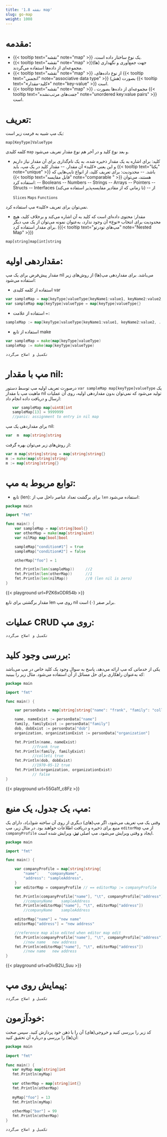 ```yaml
---
title: '1.8 نقشه map'
slug: go-map
weight: 1008
---
```


# مقدمه:
- {{< tooltip text="نقشه" note="map" >}} ،یک نوع ساختار داده است.
- {{< tooltip text="نقشه" note="map" >}}(ها) جهت جمع‌آوری و نگهداری مجموعه‌ای از داده‌ها استفاده می‌گردند.
- {{< tooltip text="نقشه" note="map" >}} ،از نوع داده‌های {{< tooltip text="انجمنی" note="associative data type" >}} (هش) بصورت {{< tooltip text="«کلید-مقدار»" note="key-value" >}} است.
- {{< tooltip text="نقشه" note="map" >}} ، مجموعه‌ای از داده‌ها بصورت  {{< tooltip text="جفت‌‌های مرتب‌نشده" note="unordered key:value pairs" >}} است.
# تعریف:
یک مپ شبیه به فرمت زیر است:
````
map[KeyType]ValueType
````
 کلمه کلیدی `map` و بعد نوع کلید و در آخر هم نوع مقدار تعریف می‌شود.
 - کلید: برای اشاره به یک مقدار ذخیره شده، به یک نام‌گذاری برای آن مقدار نیاز داریم و این یعنی «کلید» آن مقدار.
					 -- مقدار کلید در یک مپ، باید {{< tooltip text="یکتا" note="unique" >}} باشد.
 -- محدودیت: برای تعریف کلید، از انواع تایپ‌هایی که {{< tooltip text="قابل مقایسه" note="comparable " >}} هستند، می‌توان استفاده کرد:
 --   Booleans
--  Numbers
--   Strings
--   Arrays
--   Pointers
--   Structs
--   Interfaces (تا زمانی که از مقادیر مقایسه‌پذیر استفاده می‌کند)
-- از 

    `Slices`
    `Maps`
    `Functions`


نمی‌توان برای تعریف «کلید» مپ استفاده کرد.
- مقدار: محتوی داده‌ای است که کلید به آن اشاره می‌کند و برخلاف کلید، هیچ محدودیت برای انتخاب «نوع» آن وجود ندارد، به‌عنوان نمونه می‌توان از یک مپ دیگر برای مقدار استفاده کرد.
   ({{< tooltip text="مپ‌های تودرتو" note="Nested Map" >}})
```
map[string]map[int]string
```

# مقداردهی اولیه:
مقدار پیش‌فرض برای یک مپ nil می‌باشد. برای مقداردهی مپ‌(ها) از روش‌های زیر استفاده می‌شود:
- استفاده از کلمه کلیدی var
```go
var sampleMap = map[keyType]valueType{keyName1:value1, keyName2:value2, ...}
var sampleMap map[keyType]valueType = map[keyType]valueType{}
```
- استفاده از علامت `=:` 
```go
sampleMap := map[keyType]valueType{keyName1:value1, keyName2:value2, ...}
```
- استفاده از تابع make
```go
var sampleMap = make(map[keyType]valueType)
sampleMap := make(map[keyType]valueType)
```
`تکمیل و اصلاح می‌گردد`
# مپ با مقدار nil:
 درصورت تعریف اولیه مپ توسط دستور `var sampleMap map[keyType]valueType` یک ماهیت مپ با مقدار nil تولید می‌شود که نمی‌توان بدون مقداردهی اولیه، روی آن عملیات ارسال و دریافت داده‌ انجام داد:
 ```go
	var sampleMap map[uint8]int  
	sampleMap[13] = 9999999  
	//panic: assignment to entry in nil map
```
برای مقداردهی یک مپ nil:
```go
var  m  map[string]string
```
 از روش‌های زیر می‌توان بهره گرفت:
```go
var m map[string]string = map[string]string{}
m := make(map[string]string)
m := map[string]string{}
```
# توابع مربوط به مپ:
- تابع (len):
برای برگشت تعداد عناصر داخل مپ از `len` استفاده می‌شود:
```go
package main

import "fmt"

func main() {
	var sampleMap = map[string]bool{}
	var otherMap = make(map[string]uint)
	var nilMap map[bool]bool

	sampleMap["condition#1"] = true
	sampleMap["condition#2"] = false

	otherMap["foo"] = 1

	fmt.Println(len(sampleMap))		//2
	fmt.Println(len(otherMap))		//1
	fmt.Println(len(nilMap))		//0 (len nil is zero)
}

```
{{< playground url=PZK6xODR54b >}}

مقدار برگشتی برای تابع len روی مپ‌ nil برابر صفر (۰) است.

# عملیات CRUD روی مپ:
`تکمیل و اصلاح می‌گردد`
# بررسی وجود کلید:
یکی از خدماتی که مپ ارائه می‌دهد،‌ پاسخ به سوال وجود یک کلید خاص در مپ می‌باشد که به‌عنوان راهکاری برای حل مسائل از آن استفاده می‌شود. مثال زیر را ببینید:
```go
package main

import "fmt"

func main() {

	var personData = map[string]string{"name": "frank", "family": "colleti", "dob": "1970-05-12"}

	name, nameExist := personData["name"]
	family, familyExist := personData["family"]
	dob, dobExist := personData["dob"]
	organization, organizationExist := personData["organization"]

	fmt.Println(name, nameExist)	
			//frank true
	fmt.Println(family, familyExist)
			//colleti true
	fmt.Println(dob, dobExist)
			//1970-05-12 true
	fmt.Println(organization, organizationExist)
			// false
}


```

{{< playground url=55Ga1f_c8Fz >}}

# مپ، یک جدول، یک منبع:
وقتی یک مپ تعریف می‌شود، اگر مپ(های) دیگری از روی آن ساخته شو(نـ)د، دارای یک منبع برای ذخیره و دریافت اطلاعات خواهند بود. در مثال زیر، مپ `editorMap` از مپ `companyProfile` ایجاد و وقتی ویرایش می‌شود، مپ اصلی **نیز**،‌ ویرایش شده است.
```go
package main

import "fmt"

func main() {

	var companyProfile = map[string]string{
		"name":    "companyName",
		"address": "sampleAddress",
	}
	var editorMap = companyProfile // == editorMap := companyProfile

	fmt.Println(companyProfile["name"], "\t", companyProfile["address"])
		//companyName 	 sampleAddress
	fmt.Println(editorMap["name"], "\t", editorMap["address"])
		//companyName 	 sampleAddress

	editorMap["name"] = "new name"
	editorMap["address"] = "new address"

	//reference map also edited when editor map edit
	fmt.Println(companyProfile["name"], "\t", companyProfile["address"])
		//new name 	 new address
	fmt.Println(editorMap["name"], "\t", editorMap["address"])
		//new name 	 new address
}

```
{{< playground url=aOivB2U_Suu >}}

# پیمایش روی مپ:
`تکمیل و اصلاح می‌گردد`

# خودآزمون:
کد زیر را بررسی کنید و خروجی(های) آن را با ذهن خود پردازش کنید. سپس صحت آن(ها) را بررسی و درباره آن تحقیق کنید:
```go
package main  
  
import "fmt"  
  
func main() {  
   var myMap map[string]int  
   fmt.Println(myMap)  
  
   var otherMap = map[string]int{}  
   fmt.Println(otherMap)  
  
   myMap["foo"] = 13  
   fmt.Println(myMap)  
  
   otherMap["bar"] = 99  
   fmt.Println(otherMap)  
}
```
`تکمیل و اصلاح می‌گردد`